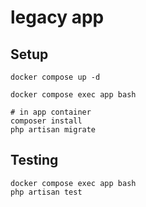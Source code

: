# legacy app

## Setup

```shell
docker compose up -d
```

```shell
docker compose exec app bash

# in app container
composer install
php artisan migrate
```
## Testing

```shell
docker compose exec app bash
php artisan test
```
